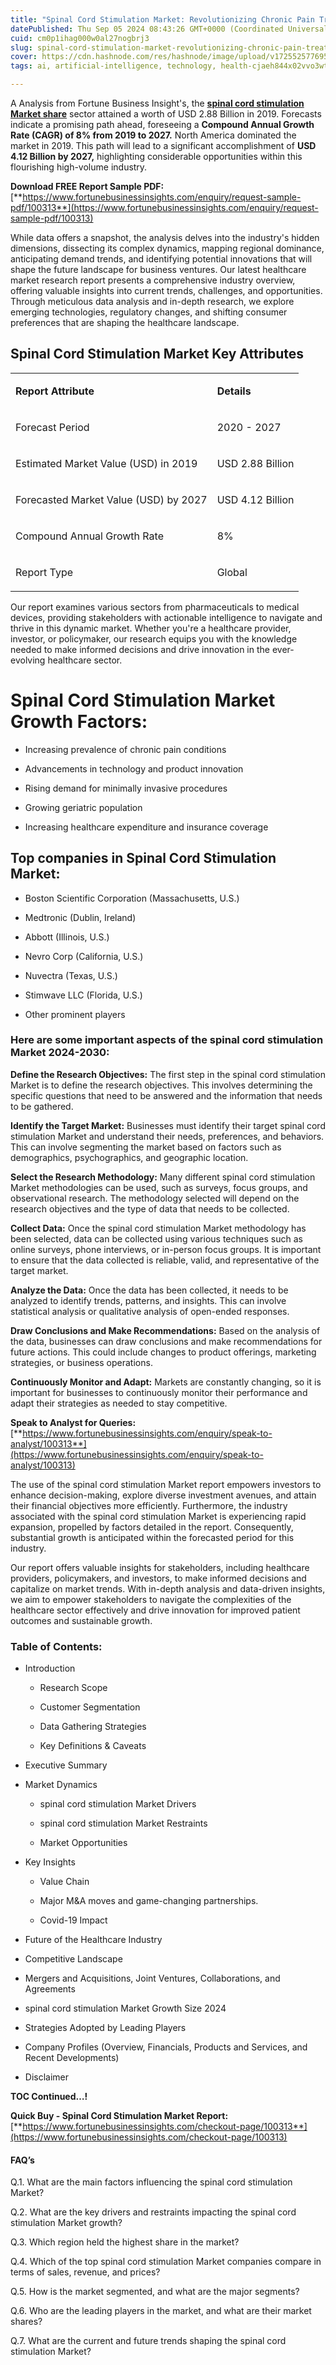 ```yaml
---
title: "Spinal Cord Stimulation Market: Revolutionizing Chronic Pain Treatment with Neuromodulation"
datePublished: Thu Sep 05 2024 08:43:26 GMT+0000 (Coordinated Universal Time)
cuid: cm0p1ihag000w0al27nogbrj3
slug: spinal-cord-stimulation-market-revolutionizing-chronic-pain-treatment-with-neuromodulation
cover: https://cdn.hashnode.com/res/hashnode/image/upload/v1725525776954/5f27bfe9-1740-4e2d-a717-46293328f337.png
tags: ai, artificial-intelligence, technology, health-cjaeh844x02vvo3wtj5r2s75q, healthcare

---
```


A Analysis from Fortune Business Insight's, the [**spinal cord stimulation Market share**](https://www.fortunebusinessinsights.com/industry-reports/spinal-cord-stimulation-market-100313) sector attained a worth of USD 2.88 Billion in 2019. Forecasts indicate a promising path ahead, foreseeing a **Compound Annual Growth Rate (CAGR) of 8% from 2019 to 2027.** North America dominated the market in 2019. This path will lead to a significant accomplishment of **USD 4.12 Billion by 2027,** highlighting considerable opportunities within this flourishing high-volume industry.

**Download FREE Report Sample PDF:** [**https://www.fortunebusinessinsights.com/enquiry/request-sample-pdf/100313**](https://www.fortunebusinessinsights.com/enquiry/request-sample-pdf/100313)

While data offers a snapshot, the analysis delves into the industry's hidden dimensions, dissecting its complex dynamics, mapping regional dominance, anticipating demand trends, and identifying potential innovations that will shape the future landscape for business ventures. Our latest healthcare market research report presents a comprehensive industry overview, offering valuable insights into current trends, challenges, and opportunities. Through meticulous data analysis and in-depth research, we explore emerging technologies, regulatory changes, and shifting consumer preferences that are shaping the healthcare landscape.

## **Spinal Cord Stimulation Market Key Attributes**

<table><tbody><tr><td colspan="1" rowspan="1"><p><strong>Report Attribute</strong></p></td><td colspan="1" rowspan="1"><p><strong>Details</strong></p></td></tr><tr><td colspan="1" rowspan="1"><p>Forecast Period</p></td><td colspan="1" rowspan="1"><p>2020 - 2027</p></td></tr><tr><td colspan="1" rowspan="1"><p>Estimated Market Value (USD) in&nbsp;2019</p></td><td colspan="1" rowspan="1"><p>USD 2.88 Billion</p></td></tr><tr><td colspan="1" rowspan="1"><p>Forecasted Market Value (USD) by&nbsp;2027</p></td><td colspan="1" rowspan="1"><p>USD 4.12 Billion</p></td></tr><tr><td colspan="1" rowspan="1"><p>Compound Annual Growth Rate</p></td><td colspan="1" rowspan="1"><p>8%</p></td></tr><tr><td colspan="1" rowspan="1"><p>Report Type</p></td><td colspan="1" rowspan="1"><p>Global</p></td></tr></tbody></table>

Our report examines various sectors from pharmaceuticals to medical devices, providing stakeholders with actionable intelligence to navigate and thrive in this dynamic market. Whether you're a healthcare provider, investor, or policymaker, our research equips you with the knowledge needed to make informed decisions and drive innovation in the ever-evolving healthcare sector.

# Spinal Cord Stimulation Market Growth Factors:

* Increasing prevalence of chronic pain conditions
    
* Advancements in technology and product innovation
    
* Rising demand for minimally invasive procedures
    
* Growing geriatric population
    
* Increasing healthcare expenditure and insurance coverage
    

## **Top companies in Spinal Cord Stimulation Market:**

* Boston Scientific Corporation (Massachusetts, U.S.)
    
* Medtronic (Dublin, Ireland)
    
* Abbott (Illinois, U.S.)
    
* Nevro Corp (California, U.S.)
    
* Nuvectra (Texas, U.S.)
    
* Stimwave LLC (Florida, U.S.)
    
* Other prominent players
    

### **Here are some important aspects of the spinal cord stimulation Market 2024-2030:**

**Define the Research Objectives:** The first step in the spinal cord stimulation Market is to define the research objectives. This involves determining the specific questions that need to be answered and the information that needs to be gathered.

**Identify the Target Market:** Businesses must identify their target spinal cord stimulation Market and understand their needs, preferences, and behaviors. This can involve segmenting the market based on factors such as demographics, psychographics, and geographic location.

**Select the Research Methodology:** Many different spinal cord stimulation Market methodologies can be used, such as surveys, focus groups, and observational research. The methodology selected will depend on the research objectives and the type of data that needs to be collected.

**Collect Data:** Once the spinal cord stimulation Market methodology has been selected, data can be collected using various techniques such as online surveys, phone interviews, or in-person focus groups. It is important to ensure that the data collected is reliable, valid, and representative of the target market.

**Analyze the Data:** Once the data has been collected, it needs to be analyzed to identify trends, patterns, and insights. This can involve statistical analysis or qualitative analysis of open-ended responses.

**Draw Conclusions and Make Recommendations:** Based on the analysis of the data, businesses can draw conclusions and make recommendations for future actions. This could include changes to product offerings, marketing strategies, or business operations.

**Continuously Monitor and Adapt:** Markets are constantly changing, so it is important for businesses to continuously monitor their performance and adapt their strategies as needed to stay competitive.

**Speak to Analyst for Queries:** [**https://www.fortunebusinessinsights.com/enquiry/speak-to-analyst/100313**](https://www.fortunebusinessinsights.com/enquiry/speak-to-analyst/100313)

The use of the spinal cord stimulation Market report empowers investors to enhance decision-making, explore diverse investment avenues, and attain their financial objectives more efficiently. Furthermore, the industry associated with the spinal cord stimulation Market is experiencing rapid expansion, propelled by factors detailed in the report. Consequently, substantial growth is anticipated within the forecasted period for this industry.

Our report offers valuable insights for stakeholders, including healthcare providers, policymakers, and investors, to make informed decisions and capitalize on market trends. With in-depth analysis and data-driven insights, we aim to empower stakeholders to navigate the complexities of the healthcare sector effectively and drive innovation for improved patient outcomes and sustainable growth.

### **Table of Contents:**

* Introduction
    
    * Research Scope
        
    * Customer Segmentation
        
    * Data Gathering Strategies
        
    * Key Definitions & Caveats
        
* Executive Summary
    
* Market Dynamics
    
    * spinal cord stimulation Market Drivers
        
    * spinal cord stimulation Market Restraints
        
    * Market Opportunities
        
* Key Insights
    
    * Value Chain
        
    * Major M&A moves and game-changing partnerships.
        
    * Covid-19 Impact
        
* Future of the Healthcare Industry
    
* Competitive Landscape
    
* Mergers and Acquisitions, Joint Ventures, Collaborations, and Agreements
    
* spinal cord stimulation Market Growth Size 2024
    
* Strategies Adopted by Leading Players
    
* Company Profiles (Overview, Financials, Products and Services, and Recent Developments)
    
* Disclaimer
    

**TOC Continued…!**

**Quick Buy - Spinal Cord Stimulation Market Report:** [**https://www.fortunebusinessinsights.com/checkout-page/100313**](https://www.fortunebusinessinsights.com/checkout-page/100313)

#### **FAQ’s**

Q.1. What are the main factors influencing the spinal cord stimulation Market?

Q.2. What are the key drivers and restraints impacting the spinal cord stimulation Market growth?

Q.3. Which region held the highest share in the market?

Q.4. Which of the top spinal cord stimulation Market companies compare in terms of sales, revenue, and prices?

Q.5. How is the market segmented, and what are the major segments?

Q.6. Who are the leading players in the market, and what are their market shares?

Q.7. What are the current and future trends shaping the spinal cord stimulation Market?